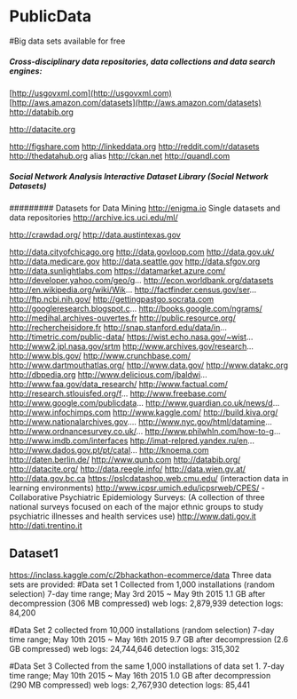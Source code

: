 # PublicData

#Big data sets available for free


##### Cross-disciplinary data repositories, data collections and data search engines:

[http://usgovxml.com](http://usgovxml.com)
[http://aws.amazon.com/datasets](http://aws.amazon.com/datasets)
http://databib.org

http://datacite.org

http://figshare.com
http://linkeddata.org
http://reddit.com/r/datasets
http://thedatahub.org alias http://ckan.net
http://quandl.com

##### Social Network Analysis Interactive Dataset Library (Social Network Datasets)
######### Datasets for Data Mining
http://enigma.io
Single datasets and data repositories
http://archive.ics.uci.edu/ml/

http://crawdad.org/
http://data.austintexas.gov

http://data.cityofchicago.org
http://data.govloop.com
http://data.gov.uk/
http://data.medicare.gov
http://data.seattle.gov
http://data.sfgov.org
http://data.sunlightlabs.com
https://datamarket.azure.com/
http://developer.yahoo.com/geo/g...
http://econ.worldbank.org/datasets
http://en.wikipedia.org/wiki/Wik...
http://factfinder.census.gov/ser...
http://ftp.ncbi.nih.gov/
http://gettingpastgo.socrata.com
http://googleresearch.blogspot.c...
http://books.google.com/ngrams/
http://medihal.archives-ouvertes.fr
http://public.resource.org/
http://rechercheisidore.fr
http://snap.stanford.edu/data/in...
http://timetric.com/public-data/
https://wist.echo.nasa.gov/~wist...
http://www2.jpl.nasa.gov/srtm
http://www.archives.gov/research...
http://www.bls.gov/
http://www.crunchbase.com/
http://www.dartmouthatlas.org/
http://www.data.gov/
http://www.datakc.org
http://dbpedia.org
http://www.delicious.com/jbaldwi...
http://www.faa.gov/data_research/
http://www.factual.com/
http://research.stlouisfed.org/f... 
http://www.freebase.com/
http://www.google.com/publicdata...
http://www.guardian.co.uk/news/d...
http://www.infochimps.com
http://www.kaggle.com/
http://build.kiva.org/
http://www.nationalarchives.gov....
http://www.nyc.gov/html/datamine...
http://www.ordnancesurvey.co.uk/...
http://www.philwhln.com/how-to-g...
http://www.imdb.com/interfaces
http://imat-relpred.yandex.ru/en...
http://www.dados.gov.pt/pt/catal...
http://knoema.com
http://daten.berlin.de/
http://www.qunb.com
http://databib.org/
http://datacite.org/
http://data.reegle.info/
http://data.wien.gv.at/
http://data.gov.bc.ca
https://pslcdatashop.web.cmu.edu/ (interaction data in learning environments)
http://www.icpsr.umich.edu/icpsrweb/CPES/ - Collaborative Psychiatric Epidemiology Surveys: (A collection of three national surveys focused on each of the major ethnic groups to study psychiatric illnesses and health services use)
http://www.dati.gov.it
http://dati.trentino.it


## Dataset1
https://inclass.kaggle.com/c/2bhackathon-ecommerce/data
Three data sets are provided:
#Data set 1
Collected from 1,000 installations (random selection)
7-day time range; May 3rd 2015 ~ May 9th 2015
1.1 GB after decompression (306 MB compressed)
web logs: 2,879,939
detection logs: 84,200

#Data Set 2
collected from 10,000 installations (random selection)
7-day time range; May 10th 2015 ~ May 16th 2015
9.7 GB after decompression (2.6 GB compressed)
web logs: 24,744,646
detection logs: 315,302

#Data Set 3
Collected from the same 1,000 installations of data set 1.
7-day time range; May 10th 2015 ~ May 16th 2015
1.0 GB after decompression (290 MB compressed)
web logs: 2,767,930
detection logs: 85,441
